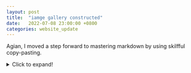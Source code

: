 ```yaml
---
layout: post
title:  "iamge gallery constructed"
date:   2022-07-08 23:00:00 +0800
categories: website_update
---
```

Agian, I moved a step forward to mastering markdown by using skilfful copy-pasting.
<details>
  <summary>Click to expand!</summary>
  
 ---
  
  `# A collapsible section with markdown
<details>
  <summary>Click to expand!</summary>
  
  ## Heading
  1. A numbered
  2. list
     * With some
     * Sub bullets
</details>`
  ---
</details>
